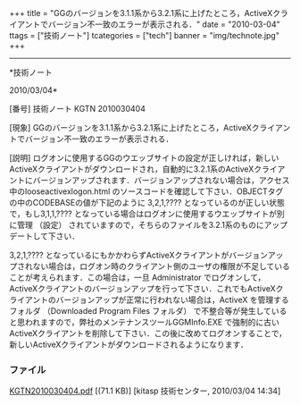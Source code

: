 ﻿+++
title = "GGのバージョンを3.1.1系から3.2.1系に上げたところ，ActiveXクライアントでバージョン不一致のエラーが表示される．"
date = "2010-03-04"
ttags = ["技術ノート"]
tcategories = ["tech"]
banner = "img/technote.jpg"
+++

-----------------------------------------------------------------------------------------------------------------------------

*技術ノート

2010/03/04*


[番号]
技術ノート KGTN 2010030404

[現象]
GGのバージョンを3.1.1系から3.2.1系に上げたところ，ActiveXクライアントでバージョン不一致のエラーが表示される．

[説明]
ログオンに使用するGGのウエッブサイトの設定が正しければ，新しいActiveXクライアントがダウンロードされ，自動的に3.2.1系のActiveXクライアントにバージョンアップされます．バージョンアップされない場合は，アクセス中のlooseactivexlogon.html
のソースコードを確認して下さい．OBJECTタグの中のCODEBASEの値が下記のように
3,2,1,???? となっているのが正しい状態で，もし3,1,1,????
となっている場合はログオンに使用するウエッブサイトが別に管理 （設定）
されていますので，そちらのファイルを3.2.1系のものにアップデートして下さい．

<OBJECT ID="Control1" WIDTH=0 HEIGHT=0
CLASSID="CLSID:76850F2A-FCAA-454F-82D3-BD46CB186EF5"
CODEBASE="ggw-activex.cab#Version=3,2,1,4446" >

3,2,1,????
となっているにもかかわらずActiveXクライアントがバージョンアップされない場合は，ログオン時のクライアント側のユーザの権限が不足していることが考えられます．この場合は，一旦
Administrator
でログオンして，ActiveXクライアントのバージョンアップを行って下さい．これでもActiveXクライアントのバージョンアップが正常に行われない場合は，ActiveX
を管理するフォルダ （Downloaded Program Files フォルダ）
で不整合等が発生していると思われますので，弊社のメンテナンスツールGGMInfo.EXE
で強制的に古いActiveXクライアントを削除して下さい．この後に改めてログオンすることで，新しいActiveXクライアントがダウンロードされるようになります．


### ファイル

 
 


[KGTN2010030404.pdf](http://techreport.kitasp.net/attachments/download/82/KGTN2010030404.pdf)
 [(71.1 KB)] [kitasp 技術センター, 2010/03/04
14:34]


 


 

